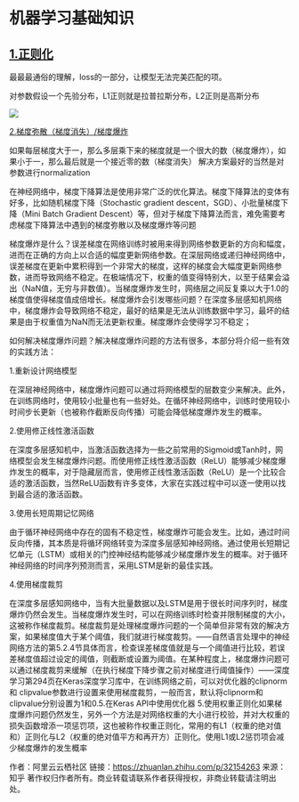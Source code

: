 机器学习基础知识
====

[1.正则化](https://www.zhihu.com/question/20924039/answer/240037674)
----

最最最通俗的理解，loss的一部分，让模型无法完美匹配的项。

对参数假设一个先验分布，L1正则就是拉普拉斯分布，L2正则是高斯分布

![](https://pic1.zhimg.com/80/v2-0b85c9b8efdcb17167e52a1fc6a359f8_hd.jpg)

[2.梯度弥散（梯度消失）/梯度爆炸](https://cjmcv.github.io/deeplearning-paper-notes/fbdnn/2015/01/01/DNN_DIFFU.html)

如果每层梯度大于一，那么多层乘下来的梯度就是一个很大的数（梯度爆炸），如果小于一，那么最后就是一个接近零的数（梯度消失）
解决方案最好的当然是对参数进行normalization

在神经网络中，梯度下降算法是使用非常广泛的优化算法。梯度下降算法的变体有好多，比如随机梯度下降（Stochastic gradient descent，SGD）、小批量梯度下降（Mini Batch Gradient Descent）等，但对于梯度下降算法而言，难免需要考虑梯度下降算法中遇到的梯度弥散以及梯度爆炸等问题

梯度爆炸是什么？误差梯度在网络训练时被用来得到网络参数更新的方向和幅度，进而在正确的方向上以合适的幅度更新网络参数。在深层网络或递归神经网络中，误差梯度在更新中累积得到一个非常大的梯度，这样的梯度会大幅度更新网络参数，进而导致网络不稳定。在极端情况下，权重的值变得特别大，以至于结果会溢出（NaN值，无穷与非数值）。当梯度爆炸发生时，网络层之间反复乘以大于1.0的梯度值使得梯度值成倍增长。梯度爆炸会引发哪些问题？在深度多层感知机网络中，梯度爆炸会导致网络不稳定，最好的结果是无法从训练数据中学习，最坏的结果是由于权重值为NaN而无法更新权重。梯度爆炸会使得学习不稳定；


如何解决梯度爆炸问题？解决梯度爆炸问题的方法有很多，本部分将介绍一些有效的实践方法：

1.重新设计网络模型

在深层神经网络中，梯度爆炸问题可以通过将网络模型的层数变少来解决。此外，在训练网络时，使用较小批量也有一些好处。在循环神经网络中，训练时使用较小时间步长更新（也被称作截断反向传播）可能会降低梯度爆炸发生的概率。

2.使用修正线性激活函数

在深度多层感知机中，当激活函数选择为一些之前常用的Sigmoid或Tanh时，网络模型会发生梯度爆炸问题。而使用修正线性激活函数（ReLU）能够减少梯度爆炸发生的概率，对于隐藏层而言，使用修正线性激活函数（ReLU）是一个比较合适的激活函数，当然ReLU函数有许多变体，大家在实践过程中可以逐一使用以找到最合适的激活函数。

3.使用长短周期记忆网络

由于循环神经网络中存在的固有不稳定性，梯度爆炸可能会发生。比如，通过时间反向传播，其本质是将循环网络转变为深度多层感知神经网络。通过使用长短期记忆单元（LSTM）或相关的门控神经结构能够减少梯度爆炸发生的概率。对于循环神经网络的时间序列预测而言，采用LSTM是新的最佳实践。

4.使用梯度裁剪

在深度多层感知网络中，当有大批量数据以及LSTM是用于很长时间序列时，梯度爆炸仍然会发生。当梯度爆炸发生时，可以在网络训练时检查并限制梯度的大小，这被称作梯度裁剪。梯度裁剪是处理梯度爆炸问题的一个简单但非常有效的解决方案，如果梯度值大于某个阈值，我们就进行梯度裁剪。——自然语言处理中的神经网络方法的第5.2.4节具体而言，检查误差梯度值就是与一个阈值进行比较，若误差梯度值超过设定的阈值，则截断或设置为阈值。在某种程度上，梯度爆炸问题可以通过梯度裁剪来缓解（在执行梯度下降步骤之前对梯度进行阈值操作）——深度学习第294页在Keras深度学习库中，在训练网络之前，可以对优化器的clipnorm和  clipvalue参数进行设置来使用梯度裁剪，一般而言，默认将clipnorm和  clipvalue分别设置为1和0.5.在Keras API中使用优化器 5.使用权重正则化如果梯度爆炸问题仍然发生，另外一个方法是对网络权重的大小进行校验，并对大权重的损失函数增添一项惩罚项，这也被称作权重正则化，常用的有L1（权重的绝对值和）正则化与L2（权重的绝对值平方和再开方）正则化。使用L1或L2惩罚项会减少梯度爆炸的发生概率

作者：阿里云云栖社区
链接：https://zhuanlan.zhihu.com/p/32154263
来源：知乎
著作权归作者所有。商业转载请联系作者获得授权，非商业转载请注明出处。
